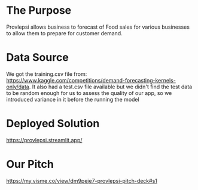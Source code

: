 # The Purpose
Provlepsi allows business to forecast of Food sales for various businesses to allow them to prepare for customer demand.

# Data Source
We got the training.csv file from: https://www.kaggle.com/competitions/demand-forecasting-kernels-only/data. It also had a test.csv file available but we didn't find the test data to be random enough for us to assess the quality of our app, so we introduced variance in it before the running the model

# Deployed Solution
https://provlepsi.streamlit.app/

# Our Pitch
https://my.visme.co/view/dm9peje7-provlepsi-pitch-deck#s1
